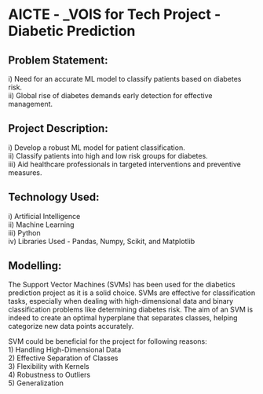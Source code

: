 # AICTE - _VOIS for Tech Project - Diabetic Prediction
## Problem Statement:
i) Need for an accurate ML model to classify patients based on diabetes risk. <br>
ii) Global rise of diabetes demands early detection for effective management.

## Project Description:
i) Develop a robust ML model for patient classification. <br>
ii) Classify patients into high and low risk groups for diabetes. <br>
iii) Aid healthcare professionals in targeted interventions and preventive measures.

## Technology Used:
i) Artificial Intelligence <br>
ii) Machine Learning <br>
iii) Python <br>
iv) Libraries Used - Pandas, Numpy, Scikit, and Matplotlib

## Modelling:
The Support Vector Machines (SVMs) has been used for the diabetics prediction project as it is a solid choice. SVMs are effective for classification tasks, especially when dealing with high-dimensional data and binary classification problems like determining diabetes risk. The aim of an SVM is indeed to create an optimal hyperplane that separates classes, helping categorize new data points accurately.
<p>
SVM could be beneficial for the project for following reasons:<br>
1) Handling High-Dimensional Data <br>
2) Effective Separation of Classes <br>
3) Flexibility with Kernels <br>
4) Robustness to Outliers <br>
5) Generalization 




